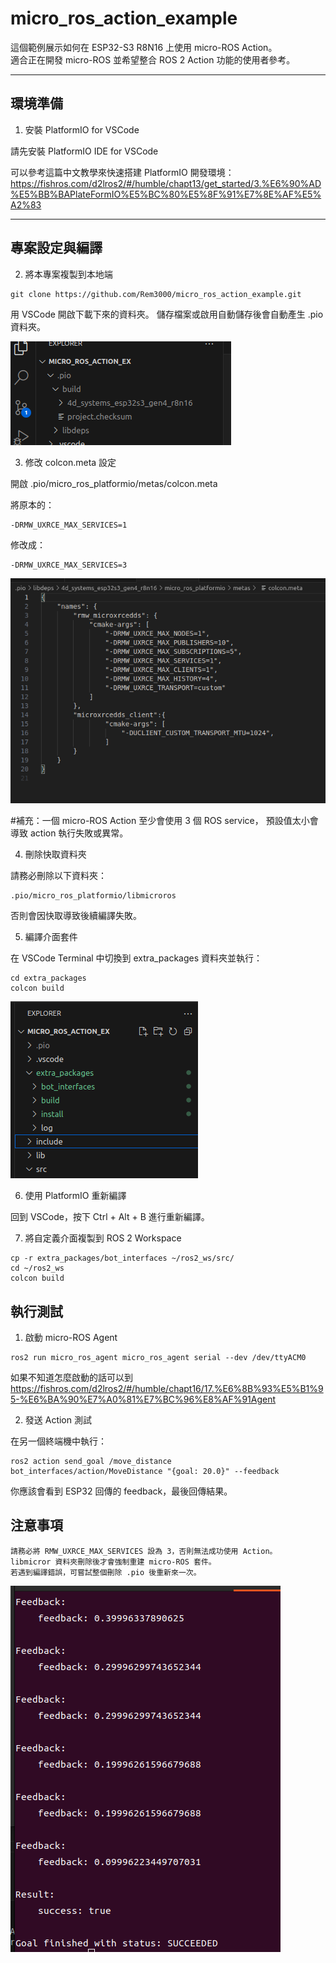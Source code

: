 # micro_ros_action_example

這個範例展示如何在 ESP32-S3 R8N16 上使用 micro-ROS Action。  
適合正在開發 micro-ROS 並希望整合 ROS 2 Action 功能的使用者參考。

---

## 環境準備

1. 安裝 PlatformIO for VSCode

請先安裝 PlatformIO IDE for VSCode

可以參考這篇中文教學來快速搭建 PlatformIO 開發環境：  
https://fishros.com/d2lros2/#/humble/chapt13/get_started/3.%E6%90%AD%E5%BB%BAPlateFormIO%E5%BC%80%E5%8F%91%E7%8E%AF%E5%A2%83

---

## 專案設定與編譯

2. 將本專案複製到本地端

```
git clone https://github.com/Rem3000/micro_ros_action_example.git
```
用 VSCode 開啟下載下來的資料夾。
儲存檔案或啟用自動儲存後會自動產生 .pio 資料夾。

![alt text](image.png)

3.	修改 colcon.meta 設定

開啟 .pio/micro_ros_platformio/metas/colcon.meta

將原本的：
```
-DRMW_UXRCE_MAX_SERVICES=1
```
修改成：
```
-DRMW_UXRCE_MAX_SERVICES=3
```
![alt text](image-1.png)

#補充：一個 micro-ROS Action 至少會使用 3 個 ROS service，
預設值太小會導致 action 執行失敗或異常。

4.	刪除快取資料夾

請務必刪除以下資料夾：
```
.pio/micro_ros_platformio/libmicroros
```
否則會因快取導致後續編譯失敗。

5.	編譯介面套件

在 VSCode Terminal 中切換到 extra_packages 資料夾並執行：
```
cd extra_packages
colcon build
```

![alt text](image-2.png)

6.	使用 PlatformIO 重新編譯

回到 VSCode，按下 Ctrl + Alt + B 進行重新編譯。


7.	將自定義介面複製到 ROS 2 Workspace
```
cp -r extra_packages/bot_interfaces ~/ros2_ws/src/
cd ~/ros2_ws
colcon build
```
## 執行測試

1.	啟動 micro-ROS Agent
```
ros2 run micro_ros_agent micro_ros_agent serial --dev /dev/ttyACM0
```
如果不知道怎麼啟動的話可以到
https://fishros.com/d2lros2/#/humble/chapt16/17.%E6%8B%93%E5%B1%95-%E6%BA%90%E7%A0%81%E7%BC%96%E8%AF%91Agent

2.	發送 Action 測試

在另一個終端機中執行：
```
ros2 action send_goal /move_distance bot_interfaces/action/MoveDistance "{goal: 20.0}" --feedback
```
你應該會看到 ESP32 回傳的 feedback，最後回傳結果。

## 注意事項
	請務必將 RMW_UXRCE_MAX_SERVICES 設為 3，否則無法成功使用 Action。
	libmicror 資料夾刪除後才會強制重建 micro-ROS 套件。
	若遇到編譯錯誤，可嘗試整個刪除 .pio 後重新來一次。

![alt text](image-4.png)
